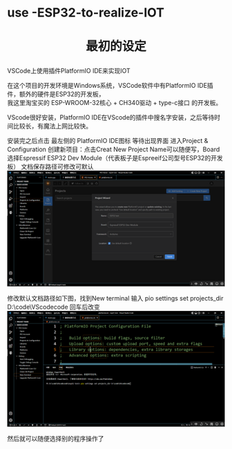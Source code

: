 # use -ESP32-to-realize-IOT
<h1><p align="center">最初的设定</p></h1>

VSCode上使用插件PlatformIO IDE来实现IOT

在这个项目的开发环境是Windows系统，VSCode软件中有PlatformIO IDE插件，额外的硬件是ESP32的开发板，<br/>我这里淘宝买的 ESP-WROOM-32核心 + CH340驱动 + type-c接口 的开发板。

VScode很好安装，PlatformIO IDE在VScode的插件中搜名字安装，之后等待时间比较长，有魔法上网比较快。

安装完之后点击 最左侧的 PlatformIO IDE图标
等待出现界面
进入Project & Configuration 
创建新项目：点击Creat New Project
Name可以随便写，Board选择Espressif ESP32 Dev Module（代表板子是Espreeif公司型号ESP32的开发板）
文档保存路径可修改可默认
![image](创建新项目.png)

修改默认文档路径如下图，找到New terminal 输入 pio settings set projects_dir D:\code\VScodecode 回车后改变
![image](修改默认文档路径.png)
 
然后就可以随便选择别的程序操作了
